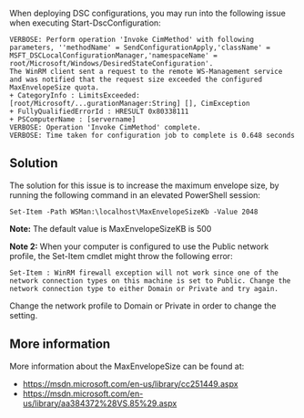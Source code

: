 When deploying DSC configurations, you may run into the following issue when executing Start-DscConfiguration:

    VERBOSE: Perform operation 'Invoke CimMethod' with following parameters, ''methodName' = SendConfigurationApply,'className' = MSFT_DSCLocalConfigurationManager,'namespaceName' = root/Microsoft/Windows/DesiredStateConfiguration'.
    The WinRM client sent a request to the remote WS-Management service and was notified that the request size exceeded the configured MaxEnvelopeSize quota.
    + CategoryInfo : LimitsExceeded: [root/Microsoft/...gurationManager:String] [], CimException
    + FullyQualifiedErrorId : HRESULT 0x80338111
    + PSComputerName : [servername]
    VERBOSE: Operation 'Invoke CimMethod' complete.
    VERBOSE: Time taken for configuration job to complete is 0.648 seconds

## Solution
The solution for this issue is to increase the maximum envelope size, by running the following command in an elevated PowerShell session:

    Set-Item -Path WSMan:\localhost\MaxEnvelopeSizeKb -Value 2048

**Note:** The default value is MaxEnvelopeSizeKB is 500

**Note 2:** When your computer is configured to use the Public network profile, the Set-Item cmdlet might throw the following error:

    Set-Item : WinRM firewall exception will not work since one of the network connection types on this machine is set to Public. Change the network connection type to either Domain or Private and try again.

Change the network profile to Domain or Private in order to change the setting.

## More information
More information about the MaxEnvelopeSize can be found at:
* https://msdn.microsoft.com/en-us/library/cc251449.aspx
* https://msdn.microsoft.com/en-us/library/aa384372%28VS.85%29.aspx